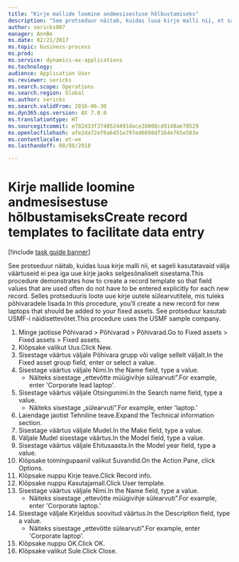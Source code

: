 ```yaml
--- 
title: "Kirje mallide loomine andmesisestuse hõlbustamiseks"
description: "See protseduur näitab, kuidas luua kirje malli nii, et sageli kasutatavaid välja väärtuseid ei pea iga uue kirje jaoks selgesõnaliselt sisestama."
author: sericks007
manager: AnnBe
ms.date: 02/21/2017
ms.topic: business-process
ms.prod: 
ms.service: dynamics-ax-applications
ms.technology: 
audience: Application User
ms.reviewer: sericks
ms.search.scope: Operations
ms.search.region: Global
ms.author: sericks
ms.search.validFrom: 2016-06-30
ms.dyn365.ops.version: AX 7.0.0
ms.translationtype: HT
ms.sourcegitcommit: e782d33f3748524491dace28008cd9148ae70529
ms.openlocfilehash: afe2da72ef6a6451e797ed6098df164e765e503e
ms.contentlocale: et-ee
ms.lasthandoff: 08/08/2018

---
```

# <a name="create-record-templates-to-facilitate-data-entry"></a><span data-ttu-id="58286-103">Kirje mallide loomine andmesisestuse hõlbustamiseks</span><span class="sxs-lookup"><span data-stu-id="58286-103">Create record templates to facilitate data entry</span></span>

[!include [task guide banner](../../includes/task-guide-banner.md)]

<span data-ttu-id="58286-104">See protseduur näitab, kuidas luua kirje malli nii, et sageli kasutatavaid välja väärtuseid ei pea iga uue kirje jaoks selgesõnaliselt sisestama.</span><span class="sxs-lookup"><span data-stu-id="58286-104">This procedure demonstrates how to create a record template so that field values that are used often do not have to be entered explicitly for each new record.</span></span> <span data-ttu-id="58286-105">Selles protseduuris loote uue kirje uutele sülearvutitele, mis tuleks põhivaradele lisada.</span><span class="sxs-lookup"><span data-stu-id="58286-105">In this procedure, you’ll create a new record for new laptops that should be added to your fixed assets.</span></span> <span data-ttu-id="58286-106">See protseduur kasutab USMF-i näidisettevõtet.</span><span class="sxs-lookup"><span data-stu-id="58286-106">This procedure uses the USMF sample company.</span></span>

1. <span data-ttu-id="58286-107">Minge jaotisse Põhivarad > Põhivarad > Põhivarad.</span><span class="sxs-lookup"><span data-stu-id="58286-107">Go to Fixed assets > Fixed assets > Fixed assets.</span></span>
2. <span data-ttu-id="58286-108">Klõpsake valikut Uus.</span><span class="sxs-lookup"><span data-stu-id="58286-108">Click New.</span></span>
3. <span data-ttu-id="58286-109">Sisestage väärtus väljale Põhivara grupp või valige sellelt väljalt.</span><span class="sxs-lookup"><span data-stu-id="58286-109">In the Fixed asset group field, enter or select a value.</span></span>
4. <span data-ttu-id="58286-110">Sisestage väärtus väljale Nimi.</span><span class="sxs-lookup"><span data-stu-id="58286-110">In the Name field, type a value.</span></span>
    * <span data-ttu-id="58286-111">Näiteks sisestage „ettevõtte müügivihje sülearvuti”.</span><span class="sxs-lookup"><span data-stu-id="58286-111">For example, enter 'Corporate lead laptop'.</span></span>  
5. <span data-ttu-id="58286-112">Sisestage väärtus väljale Otsingunimi.</span><span class="sxs-lookup"><span data-stu-id="58286-112">In the Search name field, type a value.</span></span>
    * <span data-ttu-id="58286-113">Näiteks sisestage „sülearvuti”.</span><span class="sxs-lookup"><span data-stu-id="58286-113">For example, enter 'laptop.'</span></span>  
6. <span data-ttu-id="58286-114">Laiendage jaotist Tehniline teave.</span><span class="sxs-lookup"><span data-stu-id="58286-114">Expand the Technical information section.</span></span>
7. <span data-ttu-id="58286-115">Sisestage väärtus väljale Mudel.</span><span class="sxs-lookup"><span data-stu-id="58286-115">In the Make field, type a value.</span></span>
8. <span data-ttu-id="58286-116">Väljale Mudel sisestage väärtus.</span><span class="sxs-lookup"><span data-stu-id="58286-116">In the Model field, type a value.</span></span>
9. <span data-ttu-id="58286-117">Sisestage väärtus väljale Ehitusaasta.</span><span class="sxs-lookup"><span data-stu-id="58286-117">In the Model year field, type a value.</span></span>
10. <span data-ttu-id="58286-118">Klõpsake toimingupaanil valikut Suvandid.</span><span class="sxs-lookup"><span data-stu-id="58286-118">On the Action Pane, click Options.</span></span>
11. <span data-ttu-id="58286-119">Klõpsake nuppu Kirje teave.</span><span class="sxs-lookup"><span data-stu-id="58286-119">Click Record info.</span></span>
12. <span data-ttu-id="58286-120">Klõpsake nuppu Kasutajamall.</span><span class="sxs-lookup"><span data-stu-id="58286-120">Click User template.</span></span>
13. <span data-ttu-id="58286-121">Sisestage väärtus väljale Nimi.</span><span class="sxs-lookup"><span data-stu-id="58286-121">In the Name field, type a value.</span></span>
    * <span data-ttu-id="58286-122">Näiteks sisestage „ettevõtte müügivihje sülearvuti”.</span><span class="sxs-lookup"><span data-stu-id="58286-122">For example, enter 'Corporate laptop.'</span></span>  
14. <span data-ttu-id="58286-123">Sisestage väljale Kirjeldus soovitud väärtus.</span><span class="sxs-lookup"><span data-stu-id="58286-123">In the Description field, type a value.</span></span>
    * <span data-ttu-id="58286-124">Näiteks sisestage „ettevõtte sülearvuti”.</span><span class="sxs-lookup"><span data-stu-id="58286-124">For example, enter 'Corporate laptop'.</span></span>  
15. <span data-ttu-id="58286-125">Klõpsake nuppu OK.</span><span class="sxs-lookup"><span data-stu-id="58286-125">Click OK.</span></span>
16. <span data-ttu-id="58286-126">Klõpsake valikut Sule.</span><span class="sxs-lookup"><span data-stu-id="58286-126">Click Close.</span></span>


